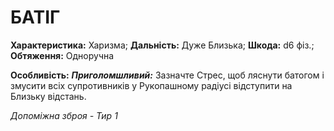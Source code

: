 ﻿# БАТІГ

**Характеристика:** Харизма; **Дальність:** Дуже Близька; **Шкода:** d6 фіз.; **Обтяження:** Одноручна

**Особливість:** ***Приголомшливий:*** Зазначте Стрес, щоб ляснути батогом і змусити всіх супротивників у Рукопашному радіусі відступити на Близьку відстань.

*Допоміжна зброя - Тир 1*